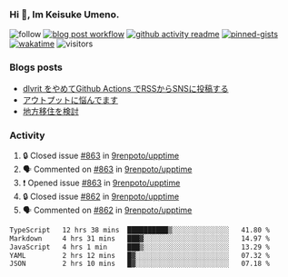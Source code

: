 ### Hi 👋, Im Keisuke Umeno.

<!--
**9renpoto/9renpoto** is a ✨ _special_ ✨ repository because its `README.md` (this file) appears on your GitHub profile.

Here are some ideas to get you started:

- 🔭 I’m currently working on ...
- 🌱 I’m currently learning ...
- 👯 I’m looking to collaborate on ...
- 🤔 I’m looking for help with ...
- 💬 Ask me about ...
- 📫 How to reach me: ...
- 😄 Pronouns: ...
- ⚡ Fun fact: ...
-->

![follow](https://img.shields.io/github/followers/9renpoto?label=Follow&style=social)
[![blog post workflow](https://github.com/9renpoto/9renpoto/actions/workflows/blog.yml/badge.svg)](https://github.com/9renpoto/9renpoto/actions/workflows/blog.yml)
[![github activity readme](https://github.com/9renpoto/9renpoto/actions/workflows/activity.yml/badge.svg)](https://github.com/9renpoto/9renpoto/actions/workflows/activity.yml)
[![pinned-gists](https://github.com/9renpoto/9renpoto/actions/workflows/pin-gist.yml/badge.svg)](https://github.com/9renpoto/9renpoto/actions/workflows/pin-gist.yml)
[![wakatime](https://github.com/9renpoto/9renpoto/actions/workflows/waka-readme-status.yml/badge.svg)](https://github.com/9renpoto/9renpoto/actions/workflows/waka-readme-status.yml)
![visitors](https://komarev.com/ghpvc/?username=9renpoto&label=Profile%20views&color=0e75b6&style=flat)

### Blogs posts

<!-- BLOG-POST-LIST:START -->
- [dlvrit をやめてGithub Actions でRSSからSNSに投稿する](https://9renpoto.win/entry/2023/11/12/dlvrit-to-gh-actions)
- [アウトプットに悩んでます](https://9renpoto.win/entry/2023/11/11/technology-to-limit-input)
- [地方移住を検討](https://9renpoto.win/entry/2023/09/09/migration-plan)
<!-- BLOG-POST-LIST:END -->

### Activity

<!--START_SECTION:activity-->
1. 🔒 Closed issue [#863](https://github.com/9renpoto/upptime/issues/863) in [9renpoto/upptime](https://github.com/9renpoto/upptime)
2. 🗣 Commented on [#863](https://github.com/9renpoto/upptime/issues/863#issuecomment-1813417711) in [9renpoto/upptime](https://github.com/9renpoto/upptime)
3. ❗ Opened issue [#863](https://github.com/9renpoto/upptime/issues/863) in [9renpoto/upptime](https://github.com/9renpoto/upptime)
4. 🔒 Closed issue [#862](https://github.com/9renpoto/upptime/issues/862) in [9renpoto/upptime](https://github.com/9renpoto/upptime)
5. 🗣 Commented on [#862](https://github.com/9renpoto/upptime/issues/862#issuecomment-1812703023) in [9renpoto/upptime](https://github.com/9renpoto/upptime)
<!--END_SECTION:activity-->

<!--START_SECTION:waka-->

```txt
TypeScript   12 hrs 38 mins  ██████████▒░░░░░░░░░░░░░░   41.80 %
Markdown     4 hrs 31 mins   ███▓░░░░░░░░░░░░░░░░░░░░░   14.97 %
JavaScript   4 hrs 1 min     ███▒░░░░░░░░░░░░░░░░░░░░░   13.29 %
YAML         2 hrs 12 mins   █▓░░░░░░░░░░░░░░░░░░░░░░░   07.32 %
JSON         2 hrs 10 mins   █▓░░░░░░░░░░░░░░░░░░░░░░░   07.18 %
```

<!--END_SECTION:waka-->
